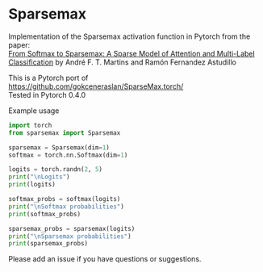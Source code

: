 # Sparsemax

Implementation of the Sparsemax activation function in Pytorch from the paper:  
[From Softmax to Sparsemax: A Sparse Model of Attention and Multi-Label Classification](https://arxiv.org/abs/1602.02068) by André F. T. Martins and Ramón Fernandez Astudillo

This is a Pytorch port of https://github.com/gokceneraslan/SparseMax.torch/  
Tested in Pytorch 0.4.0

Example usage
```python
import torch
from sparsemax import Sparsemax

sparsemax = Sparsemax(dim=1)
softmax = torch.nn.Softmax(dim=1)

logits = torch.randn(2, 5)
print("\nLogits")
print(logits)

softmax_probs = softmax(logits)
print("\nSoftmax probabilities")
print(softmax_probs)

sparsemax_probs = sparsemax(logits)
print("\nSparsemax probabilities")
print(sparsemax_probs)
```

Please add an issue if you have questions or suggestions.
